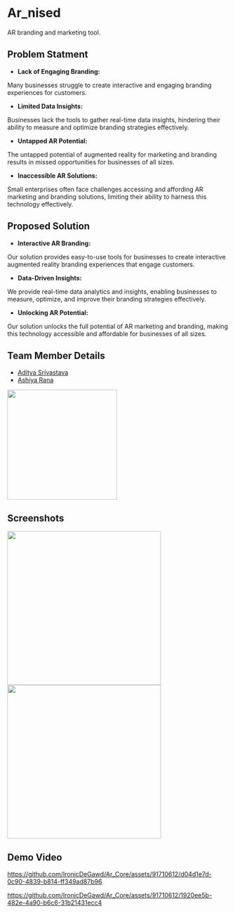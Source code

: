 # Ar_nised
AR branding and marketing tool.

## Problem Statment 
* __Lack of Engaging Branding:__

Many businesses struggle to create interactive and engaging branding experiences for customers.

* __Limited Data Insights:__

Businesses lack the tools to gather real-time data insights, hindering their ability to measure and optimize branding strategies effectively.

* __Untapped AR Potential:__

The untapped potential of augmented reality for marketing and branding results in missed opportunities for businesses of all sizes.

* __Inaccessible AR Solutions:__

Small enterprises often face challenges accessing and affording AR marketing and branding solutions, limiting their ability to harness this technology effectively.

## Proposed Solution
* __Interactive AR Branding:__

Our solution provides easy-to-use tools for businesses to create interactive augmented reality branding experiences that engage customers.

* __Data-Driven Insights:__

We provide real-time data analytics and insights, enabling businesses to measure, optimize, and improve their branding strategies effectively.

* __Unlocking AR Potential:__

Our solution unlocks the full potential of AR marketing and branding, making this technology accessible and affordable for businesses of all sizes.

## Team Member Details

* [Aditya Srivastava](www.linkedin.com/in/aditya-srivastava-ironic/ "Linkedin") 
* [Ashiya Rana](https://www.linkedin.com/in/ashiya-rana-8ba667251/ "Linkedin")

<img src="https://github.com/IronicDeGawd/Ar_Core/assets/91710612/f249ec27-fc75-4642-829a-3ed4ca01e536" width="250">


## Screenshots

<img src="https://github.com/IronicDeGawd/Ar_Core/assets/91710612/bb12764c-dfb2-4c31-a3e8-ff3d4fce747c" height="350">

<img src="https://github.com/IronicDeGawd/Ar_Core/assets/91710612/1548dac7-a93d-4a5b-ae18-4a8075db5dc0" height="350">

## Demo Video

https://github.com/IronicDeGawd/Ar_Core/assets/91710612/d04d1e7d-0c90-4839-b814-ff349ad87b96

https://github.com/IronicDeGawd/Ar_Core/assets/91710612/1920ee5b-482e-4a90-b6c6-31b21431ecc4









